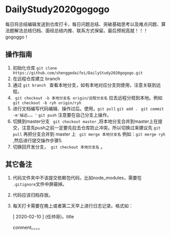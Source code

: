 # DailyStudy2020gogogo
每日将总结编辑发送到仓库打卡，每日问题总结、突破基础思考以及难点问题、算法题解法总结归档、面经总结内推、联系方式保留。最后预祝高就！！！gogoggo！



## 操作指南

1. 初始化仓库 ` git clone https://github.com/shenggedaifei/DailyStudy2020gogogo.git  `
2. 在远程仓库建立 branch
3. 通过 `git branch ` 查看本地分支，如有本地对应分支则使用，注意关联到远程。
4. ` git checkout -b 本地分支名 origin/远程分支名`  拉去远程分枝到本地。例如 ` git checkout -b ryh origin/ryh`  
5. 进行文档编写代码编辑、操作过后。使用，` git pull ` ` git add . ` ` git commit -m'描述。。。'`  ` git push ` 注意要在自己分支上操作。
6. 切换到master分支 ` git checkout master` ,将本地分支合并到master上在提交，注意先push之前一定要先拉去仓库防止冲突。所以切换过来建议先 ` git pull `  再把分支合并到 master 上 ` git merge 本地分支名` 例如：` git merge ryh ` ,然后进行提交操作步骤5.
7. 切换回开发分支，` git checkout 本地分支名` 。



## 其它备注

1. 代码文件夹中不该提交依赖包代码，比如node_modules，需要在` .gitignore`文件中屏蔽掉。

2. 代码应该归档存放。

3. 每天打卡需要在晚上或者第二天早上进行日志记录。格式如：

   [ 2020-02-10 ] (任帅哥)，title

   conment。。。。
